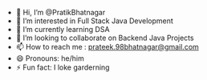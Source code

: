 - 👋 Hi, I’m @PratikBhatnagar
- 👀 I’m interested in Full Stack Java Development
- 🌱 I’m currently learning DSA
- 💞️ I’m looking to collaborate on Backend Java Projects
- 📫 How to reach me : prateek.98bhatnagar@gmail.com
- 😄 Pronouns: he/him
- ⚡ Fun fact: I loke garderning

<!---
PratikBhatnagar/PratikBhatnagar is a ✨ special ✨ repository because its `README.md` (this file) appears on your GitHub profile.
You can click the Preview link to take a look at your changes.
--->
